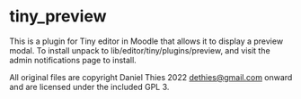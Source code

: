 tiny_preview
=================

This is a plugin for Tiny editor in Moodle that allows it to display
a preview modal. To install unpack to lib/editor/tiny/plugins/preview,
and visit the admin notifications page to install.

All original files are copyright Daniel Thies 2022 dethies@gmail.com
onward and are licensed under the included GPL 3.
